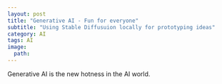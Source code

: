 ```yaml
---
layout: post
title: "Generative AI - Fun for everyone"
subtitle: "Using Stable Diffusuion locally for prototyping ideas"
category: AI
tags: AI
image:
  path: 
---
```


Generative AI is the new hotness in the AI world.
